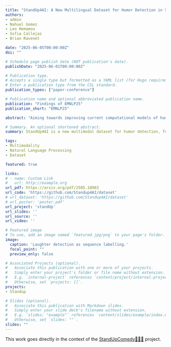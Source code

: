 ```yaml
---
title: "StandUp4AI: A New Multilingual Dataset for Humor Detection in Stand-up Comedy Videos"
authors:
- admin
- Nahuel Gomez
- Leo Hemamou
- Sofia Callejas
- Brian Ravenet

date: "2025-06-05T00:00:00Z"
doi: ""

# Schedule page publish date (NOT publication's date).
publishDate: "2025-06-01T00:00:00Z"

# Publication type.
# Accepts a single type but formatted as a YAML list (for Hugo requirements).
# Enter a publication type from the CSL standard.
publication_types: ["paper-conference"]

# Publication name and optional abbreviated publication name.
publication: "Findings of EMNLP25"
publication_short: "EMNLP25"

abstract: "Aiming towards improving current computational models of humor detection, we propose a new multimodal dataset of stand-up comedies, in seven languages: English, French, Spanish, Italian, Portuguese, Hungarian and Czech. Our dataset of more than 330 hours, is at the time of writing the biggest available for this type of task, and the most diverse. The whole dataset is automatically annotated in laughter (from the audience), and the subpart left for model validation is manually annotated. Contrary to contemporary approaches, we do not frame the task of humor detection as a binary sequence classification, but as word-level sequence labeling, in order to take into account all the context of the sequence and to capture the continuous joke tagging mechanism typically occurring in natural conversations. As par with unimodal baselines results, we propose a method for e propose a method to enhance the automatic laughter detection based on Audio Speech Recognition errors. Our code and data are available online."

# Summary. An optional shortened abstract.
summary: StandUp4AI is a new multimodal dataset for humor detection, featuring over 330 hours of stand-up comedies in seven languages. This dataset surpasses existing ones in size and diversity, and experiments show it's a valuable resource for training models, with potential for improved performance when combined with enhanced audio speech recognition methods. 

tags:
- Multimodality
- Natural Language Processing
- Dataset

featured: true

links:
# - name: Custom Link
#   url: http://example.org
url_pdf: https://arxiv.org/pdf/2505.18903
url_code: 'https://github.com/Standup4AI/dataset'
# url_dataset: 'https://github.com/Standup4AI/dataset'
# url_poster: 'poster.pdf'
url_project: 'standUp'
url_slides: ''
url_source: ''
url_video: ''

# Featured image
# To use, add an image named `featured.jpg/png` to your page's folder. 
image:
  caption: 'Laughter detection as sequence labelling.'
  focal_point: ""
  preview_only: false

# Associated Projects (optional).
#   Associate this publication with one or more of your projects.
#   Simply enter your project's folder or file name without extension.
#   E.g. `internal-project` references `content/project/internal-project/index.md`.
#   Otherwise, set `projects: []`.
projects:
- Standup

# Slides (optional).
#   Associate this publication with Markdown slides.
#   Simply enter your slide deck's filename without extension.
#   E.g. `slides: "example"` references `content/slides/example/index.md`.
#   Otherwise, set `slides: ""`.
slides: ""
---
```


This work goes directly in the context of the [StandUpComedy🎤😄👏](/project/Standup/) project.

